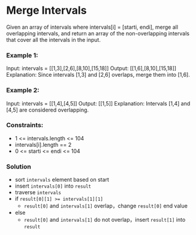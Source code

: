 # Merge Intervals

Given an array of intervals where intervals[i] = [starti, endi], merge all overlapping intervals, and return an array of the non-overlapping intervals that cover all the intervals in the input.

### Example 1:

Input: intervals = [[1,3],[2,6],[8,10],[15,18]]
Output: [[1,6],[8,10],[15,18]]
Explanation: Since intervals [1,3] and [2,6] overlaps, merge them into [1,6].

### Example 2:

Input: intervals = [[1,4],[4,5]]
Output: [[1,5]]
Explanation: Intervals [1,4] and [4,5] are considered overlapping.

### Constraints:

- 1 <= intervals.length <= 104
- intervals[i].length == 2
- 0 <= starti <= endi <= 104

### Solution
- sort `intervals` element based on start
- insert `intervals[0]` into `result`
- traverse `intervals`
- if `result[0][1] >= intervals[1][1]`
    - `result[0]` and `intervals[1]` overlap，change `result[0]` end value
- else
    - `result[0]` and `intervals[1]` do not overlap，insert `result[1]` into `result`